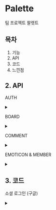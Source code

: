 # Palette
팀 프로젝트 팔렛트

## 목차
1. 기능
2. API
3. 코드
4. 느낀점

## 2. API 

  AUTH
    <details> <summary> </summary> <div markdown="1"> 
  ![image](https://user-images.githubusercontent.com/78591345/115645341-27cc8b80-a35b-11eb-8c19-a6d717f3538d.PNG)
     </div>
</details>
  
  BOARD
    <details> <summary> </summary> <div markdown="1"> 
  ![image](https://user-images.githubusercontent.com/78591345/115645346-28fdb880-a35b-11eb-83ec-24c6bb0801fa.PNG)
     </div>
</details>

  COMMENT
    <details> <summary> </summary> <div markdown="1"> 
  ![image](https://user-images.githubusercontent.com/78591345/115645347-28fdb880-a35b-11eb-94f6-a752f492093e.PNG)
   </div>
  </details>

 
 EMOTICON & MEMBER
    <details> <summary> </summary> <div markdown="1"> 
 ![image](https://user-images.githubusercontent.com/78591345/115645348-29964f00-a35b-11eb-9a84-ec1f7b849282.PNG)
 ![image](https://user-images.githubusercontent.com/78591345/115645349-29964f00-a35b-11eb-8dc2-8d7c9728dfd8.PNG)
    </div>
   </details>
   
   
   
   ## 3. 코드
   
   소셜 로그인 (구글)
  <details> <summary> </summary> <div markdown="1">
 ```js
// 구글 시작
authRouter.get("/google", passport.authenticate("google", { scope: ["profile", "email"] }))


// 패스포트
const GoogleStrategy = require("passport-google-oauth20").Strategy
passport.serializeUser(function (user, done) {
  done(null, user)
})

passport.deserializeUser(function (user, done) {
  done(null, user)
})

module.exports = () => {
  passport.use(

    new GoogleStrategy(
      {
        clientID: process.env.LOVE_GOOGLE_ID,
        clientSecret: process.env.LOVE_GOOGLE_PW,
        callbackURL: `http://wcd21.shop/auth/google/callback`,
      },

      async (accessToken, refreshToken, profile, cb) => {
        
        const {
          _json: { id, avatar_url, name, email },
        } = profile

        try {
          const user = await User.findOne({ email: email })
          if (user) {
            return cb(null, user)
          } else {
            const newUser = new User({
              email,
              nickname: name,
              snsId: true,
            })
            await newUser.save()
            return cb(null, newUser)
          }
        } catch (error) {
          return cb(error)
        }
      }
    )
  )
}


// 구글 콜백 함수
authRouter.get(
  "/google/callback",
  passport.authenticate("google", { failureRedirect: "/" }),
  function (req, res) {
    const { _id } = req.user

    res.redirect("http://localhost:3000/social/" + _id)
  }
)


```
</div>
</details>
